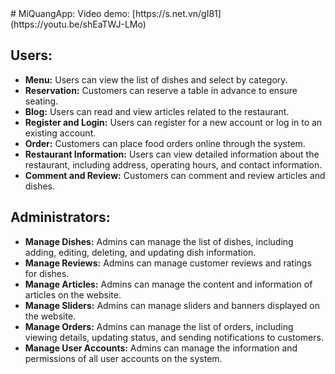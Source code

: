 <!DOCTYPE html>
<html>
<head>
  <meta charset="UTF-8">  
</head>
<body>
    # MiQuangApp: 
    Video demo: [https://s.net.vn/gI81](https://youtu.be/shEaTWJ-LMo)
    <h2>Users:</h2>
    <ul>
        <li><strong>Menu:</strong> Users can view the list of dishes and select by category.</li>
        <li><strong>Reservation:</strong> Customers can reserve a table in advance to ensure seating.</li>
        <li><strong>Blog:</strong> Users can read and view articles related to the restaurant.</li>
        <li><strong>Register and Login:</strong> Users can register for a new account or log in to an existing account.</li>
        <li><strong>Order:</strong> Customers can place food orders online through the system.</li>
        <li><strong>Restaurant Information:</strong> Users can view detailed information about the restaurant, including address, operating hours, and contact information.</li>
        <li><strong>Comment and Review:</strong> Customers can comment and review articles and dishes.</li>
    </ul>
    <h2>Administrators:</h2>
    <ul>
        <li><strong>Manage Dishes:</strong> Admins can manage the list of dishes, including adding, editing, deleting, and updating dish information.</li>
        <li><strong>Manage Reviews:</strong> Admins can manage customer reviews and ratings for dishes.</li>
        <li><strong>Manage Articles:</strong> Admins can manage the content and information of articles on the website.</li>
        <li><strong>Manage Sliders:</strong> Admins can manage sliders and banners displayed on the website.</li>
        <li><strong>Manage Orders:</strong> Admins can manage the list of orders, including viewing details, updating status, and sending notifications to customers.</li>
        <li><strong>Manage User Accounts:</strong> Admins can manage the information and permissions of all user accounts on the system.</li>
    </ul>

</body>
</html>

